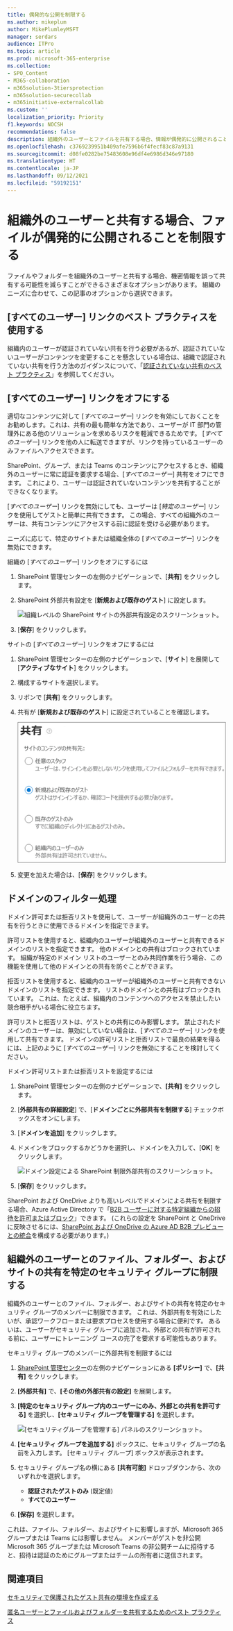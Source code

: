 ```yaml
---
title: 偶発的な公開を制限する
ms.author: mikeplum
author: MikePlumleyMSFT
manager: serdars
audience: ITPro
ms.topic: article
ms.prod: microsoft-365-enterprise
ms.collection:
- SPO_Content
- M365-collaboration
- m365solution-3tiersprotection
- m365solution-securecollab
- m365initiative-externalcollab
ms.custom: ''
localization_priority: Priority
f1.keywords: NOCSH
recommendations: false
description: 組織外のユーザーとファイルを共有する場合、情報が偶発的に公開されることを防止する方法を説明します。
ms.openlocfilehash: c3769239951b409afe7596b6f4fecf83c87a9131
ms.sourcegitcommit: d08fe0282be75483608e96df4e6986d346e97180
ms.translationtype: HT
ms.contentlocale: ja-JP
ms.lasthandoff: 09/12/2021
ms.locfileid: "59192151"
---
```

# <a name="limit-accidental-exposure-to-files-when-sharing-with-people-outside-your-organization"></a>組織外のユーザーと共有する場合、ファイルが偶発的に公開されることを制限する

ファイルやフォルダーを組織外のユーザーと共有する場合、機密情報を誤って共有する可能性を減らすことができるさまざまなオプションがあります。 組織のニーズに合わせて、この記事のオプションから選択できます。

## <a name="use-best-practices-for-anyone-links"></a>[すべてのユーザー] リンクのベスト プラクティスを使用する

組織内のユーザーが認証されていない共有を行う必要があるが、認証されていないユーザーがコンテンツを変更することを懸念している場合は、組織で認証されていない共有を行う方法のガイダンスについて、「[認証されていない共有のベスト プラクティス](best-practices-anonymous-sharing.md)」を参照してください。

## <a name="turn-off-anyone-links"></a>[すべてのユーザー] リンクをオフにする

適切なコンテンツに対して [*すべてのユーザー*] リンクを有効にしておくことをお勧めします。これは、共有の最も簡単な方法であり、ユーザーが IT 部門の管理外にある他のソリューションを求めるリスクを軽減できるためです。 [*すべてのユーザー*] リンクを他の人に転送できますが、リンクを持っているユーザーのみファイルへアクセスできます。

SharePoint、グループ、または Teams のコンテンツにアクセスするとき、組織外のユーザーに常に認証を要求する場合、[*すべてのユーザー*] 共有をオフにできます。 これにより、ユーザーは認証されていないコンテンツを共有することができなくなります。

[*すべてのユーザー*] リンクを無効にしても、ユーザーは [*特定のユーザー*] リンクを使用してゲストと簡単に共有できます。 この場合、すべての組織外のユーザーは、共有コンテンツにアクセスする前に認証を受ける必要があります。

ニーズに応じて、特定のサイトまたは組織全体の [*すべてのユーザー*] リンクを無効にできます。

組織の [*すべてのユーザー*] リンクをオフにするには
1. SharePoint 管理センターの左側のナビゲーションで、[**共有**] をクリックします。
2. SharePoint 外部共有設定を [**新規および既存のゲスト**] に設定します。

   ![組織レベルの SharePoint サイトの外部共有設定のスクリーンショット。](../media/sharepoint-organization-external-sharing-controls-new-users.png)

3. [**保存**] をクリックします。

サイトの [*すべてのユーザー*] リンクをオフにするには
1. SharePoint 管理センターの左側のナビゲーションで、[**サイト**] を展開して [**アクティブなサイト**] をクリックします。
2. 構成するサイトを選択します。
3. リボンで [**共有**] をクリックします。
4. 共有が [**新規および既存のゲスト**] に設定されていることを確認します。

   ![サイト レベルの SharePoint サイトの外部共有設定のスクリーンショット。](../media/sharepoint-site-external-sharing-settings.png)

5. 変更を加えた場合は、[**保存**] をクリックします。

## <a name="domain-filtering"></a>ドメインのフィルター処理

ドメイン許可または拒否リストを使用して、ユーザーが組織外のユーザーとの共有を行うときに使用できるドメインを指定できます。

許可リストを使用すると、組織内のユーザーが組織外のユーザーと共有できるドメインのリストを指定できます。 他のドメインとの共有はブロックされています。 組織が特定のドメイン リストのユーザーとのみ共同作業を行う場合、この機能を使用して他のドメインとの共有を防ぐことができます。

拒否リストを使用すると、組織内のユーザーが組織外のユーザーと共有できないドメインのリストを指定できます。 リストのドメインとの共有はブロックされています。 これは、たとえば、組織内のコンテンツへのアクセスを禁止したい競合相手がいる場合に役立ちます。

許可リストと拒否リストは、ゲストとの共有にのみ影響します。 禁止されたドメインのユーザーは、無効にしていない場合は、[*すべてのユーザー*] リンクを使用して共有できます。 ドメインの許可リストと拒否リストで最良の結果を得るには、上記のように [*すべてのユーザー*] リンクを無効にすることを検討してください。

ドメイン許可リストまたは拒否リストを設定するには
1. SharePoint 管理センターの左側のナビゲーションで、**[共有]** をクリックします。
2. [**外部共有の詳細設定**] で、[**ドメインごとに外部共有を制限する**] チェックボックスをオンにします。
3. [**ドメインを追加**] をクリックします。
4. ドメインをブロックするかどうかを選択し、ドメインを入力して、[**OK**] をクリックします。

   ![ドメイン設定による SharePoint 制限外部共有のスクリーンショット。](../media/sharepoint-sharing-block-domain.png)

5. [**保存**] をクリックします。

SharePoint および OneDrive よりも高いレベルでドメインによる共有を制限する場合、Azure Active Directory で「[B2B ユーザーに対する特定組織からの招待を許可またはブロック](/azure/active-directory/b2b/allow-deny-list)」できます。 (これらの設定を SharePoint と OneDrive に反映させるには、[SharePoint および OneDrive の Azure AD B2B プレビューとの統合](/sharepoint/sharepoint-azureb2b-integration-preview)を構成する必要があります。)

## <a name="limit-sharing-of-files-folders-and-sites-with-people-outside-your-organization-to-specified-security-groups"></a>組織外のユーザーとのファイル、フォルダー、およびサイトの共有を特定のセキュリティ グループに制限する

組織外のユーザーとのファイル、フォルダー、およびサイトの共有を特定のセキュリティ グループのメンバーに制限できます。 これは、外部共有を有効にしたいが、承認ワークフローまたは要求プロセスを使用する場合に便利です。 あるいは、ユーザーがセキュリティ グループに追加され、外部との共有が許可される前に、ユーザーにトレーニング コースの完了を要求する可能性もあります。

セキュリティ グループのメンバーに外部共有を制限するには
1. [SharePoint 管理センター](https://admin.microsoft.com/sharepoint)の左側のナビゲーションにある **[ポリシー]** で、**[共有]** をクリックします。
2. **[外部共有]** で、**[その他の外部共有の設定]** を展開します。

3. **[特定のセキュリティ グループ内のユーザーにのみ、外部との共有を許可する]** を選択し、**[セキュリティ グループを管理する]** を選択します。

    ![[セキュリティグループを管理する] パネルのスクリーンショット。](/sharepoint/sharepointonline/media/manage-security-groups.png)

4. **[セキュリティ グループを追加する]** ボックスに、セキュリティ グループの名前を入力します。 [セキュリティ グループ] ボックスが表示されます。

5. セキュリティ グループ名の横にある **[共有可能]** ドロップダウンから、次のいずれかを選択します。

    - **認証されたゲストのみ** (既定値)
    - **すべてのユーザー**

6. **[保存]** を選択します。

これは、ファイル、フォルダー、およびサイトに影響しますが、Microsoft 365 グループまたは Teams には影響しません。 メンバーがゲストを非公開 Microsoft 365 グループまたは Microsoft Teams の非公開チームに招待すると、招待は認証のためにグループまたはチームの所有者に送信されます。

## <a name="see-also"></a>関連項目

[セキュリティで保護されたゲスト共有の環境を作成する](create-secure-guest-sharing-environment.md)

[匿名ユーザーとファイルおよびフォルダーを共有するためのベスト プラクティス](best-practices-anonymous-sharing.md)
